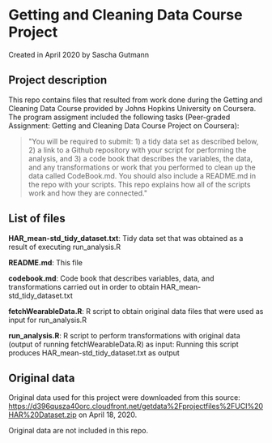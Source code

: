 # Getting and Cleaning Data Course Project

Created in April 2020 by Sascha Gutmann

## Project description

This repo contains files that resulted from work done during the Getting and Cleaning Data Course provided by Johns Hopkins University on Coursera. The program assigment included the following tasks (Peer-graded Assignment: Getting and Cleaning Data Course Project on Coursera):

> "You will be required to submit: 1) a tidy data set as described below, 2) a link to a Github repository with your script for performing the analysis, and 3) a code book that describes the variables, the data, and any transformations or work that you performed to clean up the data called CodeBook.md. You should also include a README.md in the repo with your scripts. This repo explains how all of the scripts work and how they are connected."

## List of files

**HAR_mean-std_tidy_dataset.txt**: Tidy data set that was obtained as a result of executing run_analysis.R

**README.md**: This file  

**codebook.md**: Code book that describes variables, data, and transformations carried out in order to obtain HAR_mean-std_tidy_dataset.txt   

**fetchWearableData.R**: R script to obtain original data files that were used as input for run_analysis.R  

**run_analysis.R**: R script to perform transformations with original data (output of running fetchWearableData.R) as input: Running this script produces HAR_mean-std_tidy_dataset.txt as output  

## Original data

Original data used for this project were downloaded from this source: https://d396qusza40orc.cloudfront.net/getdata%2Fprojectfiles%2FUCI%20HAR%20Dataset.zip on April 18, 2020. 

Original data are not included in this repo.
